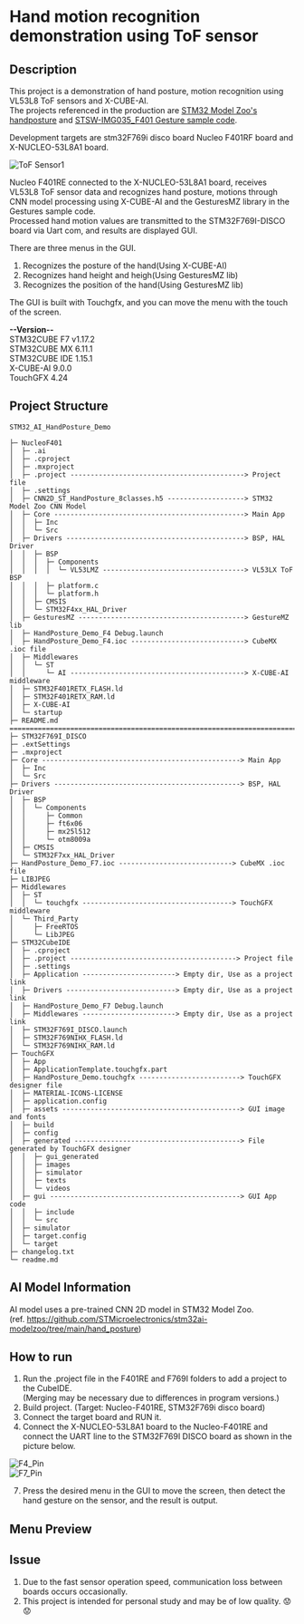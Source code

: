 # Hand motion recognition demonstration using ToF sensor

## Description
This project is a demonstration of hand posture, motion recognition using VL53L8 ToF sensors and X-CUBE-AI.  
The projects referenced in the production are [STM32 Model Zoo's handposture](https://github.com/STMicroelectronics/stm32ai-modelzoo) and [STSW-IMG035_F401 Gesture sample code](https://www.st.com/en/embedded-software/stsw-img035.html).  

Development targets are stm32F769i disco board Nucleo F401RF board and X-NUCLEO-53L8A1 board.    

![ToF Sensor1](https://github.com/user-attachments/assets/85e90bd6-307d-4faf-9c10-9f92bffb8918)  

Nucleo F401RE connected to the X-NUCLEO-53L8A1 board, receives VL53L8 ToF sensor data and recognizes hand posture, motions through CNN model processing using X-CUBE-AI and the GesturesMZ library in the Gestures sample code.  
Processed hand motion values are transmitted to the STM32F769I-DISCO board via Uart com, and results are displayed GUI.  

There are three menus in the GUI.  
1. Recognizes the posture of the hand(Using X-CUBE-AI)    
2. Recognizes hand height and heigh(Using GesturesMZ lib)  
3. Recognizes the position of the hand(Using GesturesMZ lib)  

The GUI is built with Touchgfx, and you can move the menu with the touch of the screen.


**--Version--**  
STM32CUBE F7 v1.17.2  
STM32CUBE MX 6.11.1  
STM32CUBE IDE 1.15.1  
X-CUBE-AI 9.0.0  
TouchGFX 4.24  

## Project Structure
```
STM32_AI_HandPosture_Demo

├─ NucleoF401
│  ├─ .ai
│  ├─ .cproject
│  ├─ .mxproject
│  ├─ .project -------------------------------------------> Project file
│  ├─ .settings
│  ├─ CNN2D_ST_HandPosture_8classes.h5 -------------------> STM32 Model Zoo CNN Model 
│  ├─ Core -----------------------------------------------> Main App
│  │  ├─ Inc 
│  │  └─ Src
│  ├─ Drivers --------------------------------------------> BSP, HAL Driver
│  │  ├─ BSP
│  │  │  ├─ Components
│  │  │  │  └─ VL53LMZ -----------------------------------> VL53LX ToF BSP
│  │  │  ├─ platform.c
│  │  │  └─ platform.h
│  │  ├─ CMSIS
│  │  └─ STM32F4xx_HAL_Driver
│  ├─ GesturesMZ -----------------------------------------> GestureMZ lib
│  ├─ HandPosture_Demo_F4 Debug.launch
│  ├─ HandPosture_Demo_F4.ioc ----------------------------> CubeMX .ioc file
│  ├─ Middlewares
│  │  └─ ST
│  │     └─ AI -------------------------------------------> X-CUBE-AI middleware
│  ├─ STM32F401RETX_FLASH.ld
│  ├─ STM32F401RETX_RAM.ld
│  ├─ X-CUBE-AI
│  └─ startup
├─ README.md
==================================================================================
├─ STM32F769I_DISCO
├─ .extSettings
├─ .mxproject
├─ Core -------------------------------------------------> Main App
│  ├─ Inc
│  └─ Src
├─ Drivers ----------------------------------------------> BSP, HAL Driver
│  ├─ BSP
│  │  └─ Components
│  │     ├─ Common
│  │     ├─ ft6x06
│  │     ├─ mx25l512
│  │     └─ otm8009a
│  ├─ CMSIS
│  └─ STM32F7xx_HAL_Driver
├─ HandPosture_Demo_F7.ioc ----------------------------> CubeMX .ioc file
├─ LIBJPEG
├─ Middlewares
│  ├─ ST
│  │  └─ touchgfx -------------------------------------> TouchGFX middleware
│  └─ Third_Party
│     ├─ FreeRTOS
│     └─ LibJPEG
├─ STM32CubeIDE
│  ├─ .cproject
│  ├─ .project -----------------------------------------> Project file
│  ├─ .settings
│  ├─ Application -----------------------> Empty dir, Use as a project link
│  ├─ Drivers ---------------------------> Empty dir, Use as a project link
│  ├─ HandPosture_Demo_F7 Debug.launch
│  ├─ Middlewares -----------------------> Empty dir, Use as a project link
│  ├─ STM32F769I_DISCO.launch
│  ├─ STM32F769NIHX_FLASH.ld
│  └─ STM32F769NIHX_RAM.ld
├─ TouchGFX
│  ├─ App
│  ├─ ApplicationTemplate.touchgfx.part
│  ├─ HandPosture_Demo.touchgfx -------------------------> TouchGFX designer file
│  ├─ MATERIAL-ICONS-LICENSE
│  ├─ application.config
│  ├─ assets --------------------------------------------> GUI image and fonts
│  ├─ build
│  ├─ config
│  ├─ generated -----------------------------------------> File generated by TouchGFX designer
│  │  ├─ gui_generated
│  │  ├─ images
│  │  ├─ simulator
│  │  ├─ texts
│  │  └─ videos
│  ├─ gui -----------------------------------------------> GUI App code
│  │  ├─ include
│  │  └─ src
│  ├─ simulator
│  ├─ target.config
│  └─ target
├─ changelog.txt
└─ readme.md
```
## AI Model Information  

AI model uses a pre-trained CNN 2D model in STM32 Model Zoo.  
(ref. https://github.com/STMicroelectronics/stm32ai-modelzoo/tree/main/hand_posture)  

## How to run
1. Run the .project file in the F401RE and F769I folders to add a project to the CubeIDE.  
(Merging may be necessary due to differences in program versions.)
3. Build project. (Target: Nucleo-F401RE, STM32F769i disco board)
4. Connect the target board and RUN it.
5. Connect the X-NUCLEO-53L8A1 board to the Nucleo-F401RE and connect the UART line to the STM32F769I DISCO board as shown in the picture below.  
   
![F4_Pin](https://github.com/user-attachments/assets/ab5bde20-48dc-4217-b75f-0a700b753350)  
![F7_Pin](https://github.com/user-attachments/assets/b82c1d54-a73f-4923-bf77-7ce89ec6fc34)  

7. Press the desired menu in the GUI to move the screen, then detect the hand gesture on the sensor, and the result is output.


## Menu Preview







## Issue
1. Due to the fast sensor operation speed, communication loss between boards occurs occasionally.
2. This project is intended for personal study and may be of low quality. :worried::worried:




